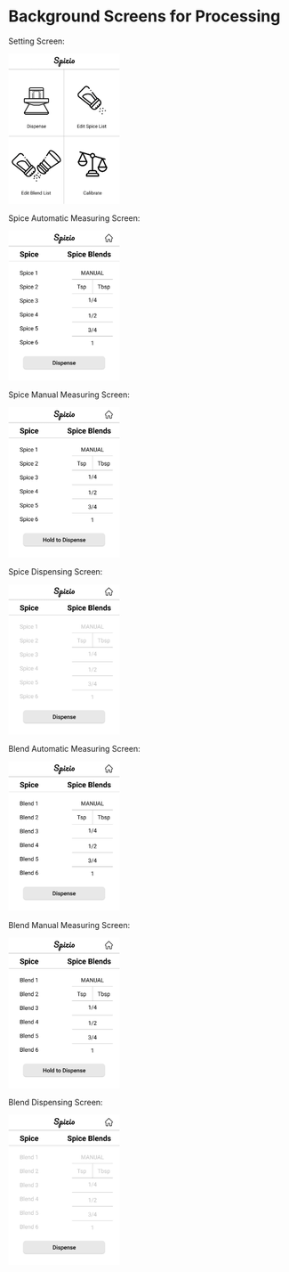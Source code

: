 Background Screens for Processing
=================================

Setting Screen:

<img src="settingsScreen.png" width=200>

Spice Automatic Measuring Screen:

<img src="spiceNoManualScreen.png" width=200>

Spice Manual Measuring Screen:

<img src="spiceManualScreen.png" width=200>

Spice Dispensing Screen:

<img src="spiceDispensingScreen.png" width=200>

Blend Automatic Measuring Screen:

<img src="blendNoManualScreen.png" width=200>

Blend Manual Measuring Screen:

<img src="blendManualScreen.png" width=200>

Blend Dispensing Screen:

<img src="blendDispensingScreen.png" width=200>
